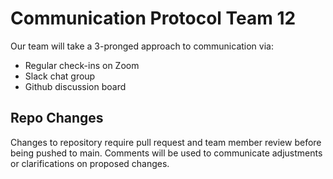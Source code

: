 # Communication Protocol Team 12
Our team will take a 3-pronged approach to communication via:
- Regular check-ins on Zoom
- Slack chat group
- Github discussion board

## Repo Changes
Changes to repository require pull request and team member review before being pushed to main. Comments will be used to communicate adjustments or clarifications on proposed changes.

